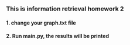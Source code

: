 ### This is information retrieval homework 2
#### 1. change your graph.txt file
#### 2. Run main.py, the results will be printed